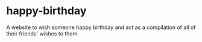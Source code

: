 # happy-birthday
A website to wish someone happy birthday and act as a compilation of all of their friends' wishes to them
